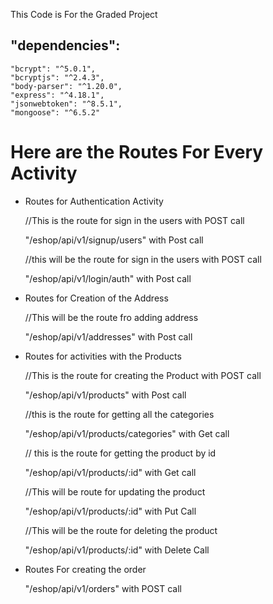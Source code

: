This Code is For the Graded Project

## "dependencies": 
    "bcrypt": "^5.0.1",
    "bcryptjs": "^2.4.3",
    "body-parser": "^1.20.0",
    "express": "^4.18.1",
    "jsonwebtoken": "^8.5.1",
    "mongoose": "^6.5.2"
  

# Here are the Routes For Every Activity
* Routes for Authentication Activity

    <p>//This is the route for sign in the users with POST call</p>
    <p>"/eshop/api/v1/signup/users"   with Post call</p>

    <p>//this will be the route for sign in the users with POST call</p>
    <p>"/eshop/api/v1/login/auth"    with Post call</p>


* Routes for Creation of the Address
    <p>//This will be the route fro adding address</p>
    <p>"/eshop/api/v1/addresses"      with Post call</p>


* Routes for activities with the Products
    <p>//This is the route for creating the Product with POST call</p>
    <p>"/eshop/api/v1/products"      with Post call</p>


    <p>//this is the route for getting all the categories</p>
    <p>"/eshop/api/v1/products/categories"    with Get call</p>


    <p>// this is the route for getting the product by id</p>
    <p>"/eshop/api/v1/products/:id"         with Get call</p>

    <p>//This will be route for updating the product</p>
    <p>"/eshop/api/v1/products/:id"     with Put Call</p>

    <p>//This will be the route for deleting the product</p>
    <p>"/eshop/api/v1/products/:id"    with Delete Call</p>


* Routes For creating the order

    "/eshop/api/v1/orders"  with POST call